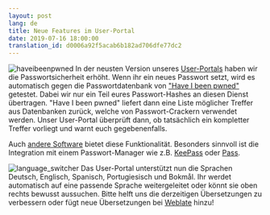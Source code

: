 ```yaml
---
layout: post
lang: de
title: Neue Features im User-Portal
date: 2019-07-16 18:00:00
translation_id: d0006a92f5acab6b182ad706dfe77dc2
---
```

![haveibeenpwned](/assets/img/haveibeenpwned.png)
In der neusten Version unseres [User-Portals](https://users.systemli.org) haben wir die Passwortsicherheit erhöht.
Wenn ihr ein neues Passwort setzt, wird es automatisch gegen die Passwortdatenbank von ["Have I been pwned"](https://haveibeenpwned.com/Passwords) getestet.
Dabei wir nur ein Teil eures Passwort-Hashes an diesen Dienst übertragen.
"Have I been pwned" liefert dann eine Liste möglicher Treffer aus Datenbanken zurück, welche von Passwort-Crackern verwendet werden.
Unser User-Portal überprüft dann, ob tatsächlich ein kompletter Treffer vorliegt und warnt euch gegebenenfalls.
<!--more-->
Auch [andere Software](https://haveibeenpwned.com/API/Consumers) bietet diese Funktionalität.
Besonders sinnvoll ist die Integration mit einem Passwort-Manager wie z.B. [KeePass](https://github.com/andrew-schofield/keepass2-haveibeenpwned) oder [Pass](https://gitlab.com/darnir/pass-audit).

![language_switcher](/assets/img/language_switcher.png)
Das User-Portal unterstützt nun die Sprachen Deutsch, Englisch, Spanisch, Portugiesisch und Bokmål.
Ihr werdet automatisch auf eine passende Sprache weitergeleitet oder könnt sie oben rechts bewusst aussuchen.
Bitte helft uns die derzeitigen Übersetzungen zu verbessern oder fügt neue Übersetzungen bei [Weblate](https://hosted.weblate.org/engage/userli/) hinzu!
